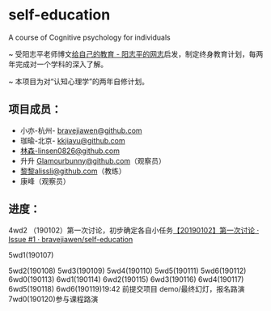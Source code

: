 # self-education
A course of Cognitive psychology for individuals



~ 受阳志平老师博文[给自己的教育 - 阳志平的网志](https://www.yangzhiping.com/column/own-education.html)启发，制定终身教育计划，每两年完成对一个学科的深入了解。

~ 本项目为对“认知心理学”的两年自修计划。

## 项目成员：

- 小亦-杭州- bravejiawen@github.com
- 珈瑜-北京- kkjiayu@github.com
- 林森-linsen0826@github.com
- 升升 Glamourbunny@github.com（观察员）
- 黎黎alissli@github.com（教练）
- 康峰（观察员）

## 进度：

4wd2 （190102）第一次讨论，初步确定各自小任务[【20190102】第一次讨论 · Issue #1 · bravejiawen/self-education](https://github.com/bravejiawen/self-education/issues/1)

5wd1(190107)

5wd2(190108)
5wd3(190109)
5wd4(190110)
5wd5(190111)
5wd6(190112)
6wd0(190113)
6wd1(190114)
6wd2(190115)
6wd3(190116)
6wd4(190117)
6wd5(190118)
6wd6(190119)19:42 前提交项目 demo/最终幻灯，报名路演
7wd0(190120)参与课程路演

